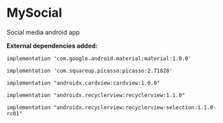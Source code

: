 # MySocial
Social media android app

**External dependencies added:**

```
implementation 'com.google.android.material:material:1.0.0'

implementation 'com.squareup.picasso:picasso:2.71828'

implementation "androidx.cardview:cardview:1.0.0"

implementation "androidx.recyclerview:recyclerview:1.1.0"

implementation "androidx.recyclerview:recyclerview-selection:1.1.0-rc01"

```
